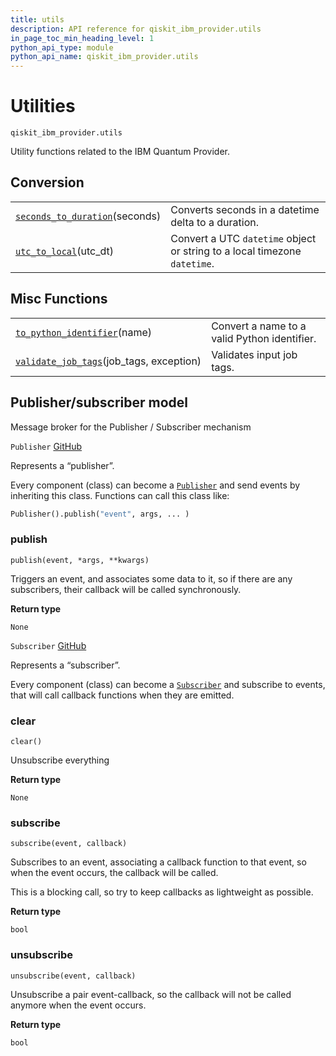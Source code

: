 ```yaml
---
title: utils
description: API reference for qiskit_ibm_provider.utils
in_page_toc_min_heading_level: 1
python_api_type: module
python_api_name: qiskit_ibm_provider.utils
---
```


<span id="utilities-qiskit-ibm-provider-utils" />

<span id="module-qiskit_ibm_provider.utils" />

<span id="qiskit-ibm-provider-utils" />

# Utilities

<span id="module-qiskit_ibm_provider.utils" />

`qiskit_ibm_provider.utils`

Utility functions related to the IBM Quantum Provider.

## Conversion

|                                                                                                                                 |                                                                           |
| ------------------------------------------------------------------------------------------------------------------------------- | ------------------------------------------------------------------------- |
| [`seconds_to_duration`](qiskit_ibm_provider.utils.seconds_to_duration "qiskit_ibm_provider.utils.seconds_to_duration")(seconds) | Converts seconds in a datetime delta to a duration.                       |
| [`utc_to_local`](qiskit_ibm_provider.utils.utc_to_local "qiskit_ibm_provider.utils.utc_to_local")(utc\_dt)                      | Convert a UTC `datetime` object or string to a local timezone `datetime`. |

## Misc Functions

|                                                                                                                                        |                                              |
| -------------------------------------------------------------------------------------------------------------------------------------- | -------------------------------------------- |
| [`to_python_identifier`](qiskit_ibm_provider.utils.to_python_identifier "qiskit_ibm_provider.utils.to_python_identifier")(name)        | Convert a name to a valid Python identifier. |
| [`validate_job_tags`](qiskit_ibm_provider.utils.validate_job_tags "qiskit_ibm_provider.utils.validate_job_tags")(job\_tags, exception) | Validates input job tags.                    |

<span id="module-qiskit_ibm_provider.utils.pubsub" />

<span id="publisher-subscriber-model" />

## Publisher/subscriber model

Message broker for the Publisher / Subscriber mechanism

<span id="qiskit_ibm_provider.utils.pubsub.Publisher" />

`Publisher` [GitHub](https://github.com/qiskit/qiskit-ibm-provider/tree/stable/0.10/qiskit_ibm_provider/utils/pubsub.py "view source code")

Represents a “publisher”.

Every component (class) can become a [`Publisher`](#qiskit_ibm_provider.utils.pubsub.Publisher "qiskit_ibm_provider.utils.pubsub.Publisher") and send events by inheriting this class. Functions can call this class like:

```python
Publisher().publish("event", args, ... )
```

### publish

<span id="qiskit_ibm_provider.utils.pubsub.Publisher.publish" />

`publish(event, *args, **kwargs)`

Triggers an event, and associates some data to it, so if there are any subscribers, their callback will be called synchronously.

**Return type**

`None`

<span id="qiskit_ibm_provider.utils.pubsub.Subscriber" />

`Subscriber` [GitHub](https://github.com/qiskit/qiskit-ibm-provider/tree/stable/0.10/qiskit_ibm_provider/utils/pubsub.py "view source code")

Represents a “subscriber”.

Every component (class) can become a [`Subscriber`](#qiskit_ibm_provider.utils.pubsub.Subscriber "qiskit_ibm_provider.utils.pubsub.Subscriber") and subscribe to events, that will call callback functions when they are emitted.

### clear

<span id="qiskit_ibm_provider.utils.pubsub.Subscriber.clear" />

`clear()`

Unsubscribe everything

**Return type**

`None`

### subscribe

<span id="qiskit_ibm_provider.utils.pubsub.Subscriber.subscribe" />

`subscribe(event, callback)`

Subscribes to an event, associating a callback function to that event, so when the event occurs, the callback will be called.

This is a blocking call, so try to keep callbacks as lightweight as possible.

**Return type**

`bool`

### unsubscribe

<span id="qiskit_ibm_provider.utils.pubsub.Subscriber.unsubscribe" />

`unsubscribe(event, callback)`

Unsubscribe a pair event-callback, so the callback will not be called anymore when the event occurs.

**Return type**

`bool`

